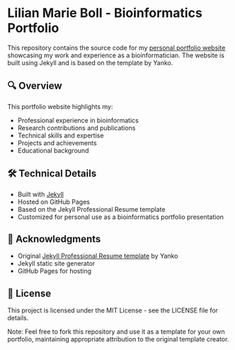# Lilian Marie Boll - Bioinformatics Portfolio

This repository contains the source code for my [personal portfolio website](https://justalilibit.github.io/) showcasing my work and experience as a bioinformatician. The website is built using Jekyll and is based on the  template by Yanko.

## 🔍 Overview

This portfolio website highlights my:
- Professional experience in bioinformatics
- Research contributions and publications
- Technical skills and expertise
- Projects and achievements
- Educational background

## 🛠️ Technical Details

- Built with [Jekyll](https://jekyllrb.com/)
- Hosted on GitHub Pages
- Based on the Jekyll Professional Resume template
- Customized for personal use as a bioinformatics portfolio presentation


## 🙏 Acknowledgments

- Original [Jekyll Professional Resume template](https://github.com/byanko55/jekyll-professional-resume) by Yanko
- Jekyll static site generator
- GitHub Pages for hosting


## 📄 License
This project is licensed under the MIT License - see the LICENSE file for details.


Note: Feel free to fork this repository and use it as a template for your own portfolio, maintaining appropriate attribution to the original template creator.